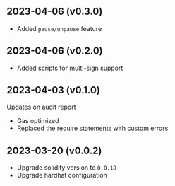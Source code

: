 2023-04-06 (v0.3.0)
-------------------
- Added `pause/unpause` feature

2023-04-06 (v0.2.0)
-------------------
- Added scripts for multi-sign support

2023-04-03 (v0.1.0)
-------------------
Updates on audit report
- Gas optimized
- Replaced the require statements with custom errors

2023-03-20 (v0.0.2)
-------------------
- Upgrade solidity version to `0.8.18`
- Upgrade hardhat configuration